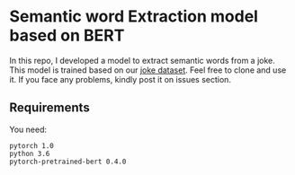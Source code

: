 # Semantic word Extraction model based on BERT

In this repo, I developed a model to extract semantic words from a joke. This model is trained based on our [joke dataset](https://docs.google.com/spreadsheets/d/143XgXG6tdPchy1lb5CNAbP5CBJEt7zcZJxGEa-4GEOs/edit?usp=sharing).
Feel free to clone and use it. If you face any problems, kindly post it on issues section. 

## Requirements

You need:

```
pytorch 1.0
python 3.6
pytorch-pretrained-bert 0.4.0
```

